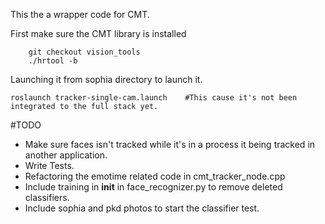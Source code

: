This the a wrapper code for CMT. 

First make sure the CMT library is installed

        git checkout vision_tools
        ./hrtool -b


Launching it from sophia directory to launch it. 

    roslaunch tracker-single-cam.launch    #This cause it's not been integrated to the full stack yet. 
    

#TODO
* Make sure faces isn't tracked while it's in a process it being tracked in another application.
* Write Tests.
* Refactoring the emotime related code in cmt_tracker_node.cpp
* Include training in __init__ in face_recognizer.py to remove deleted classifiers.
* Include sophia and pkd photos to start the classifier test.

